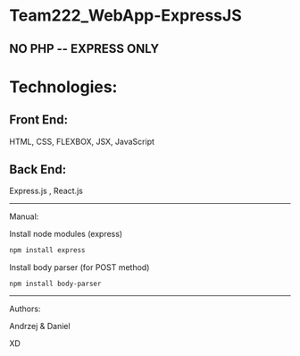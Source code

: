 # Team222_WebApp-ExpressJS

## NO PHP --  EXPRESS ONLY ##

# Technologies:
## Front End:

HTML, CSS, FLEXBOX, JSX, JavaScript

## Back End: 
Express.js , React.js

_____________________________________________________________________________________


Manual:

Install node modules (express)
```bash 
npm install express
 ```
 
Install body parser (for POST method)
 ``` 
npm install body-parser
 ```
 _____________________________________________________________________________________

Authors:

Andrzej & Daniel

XD
